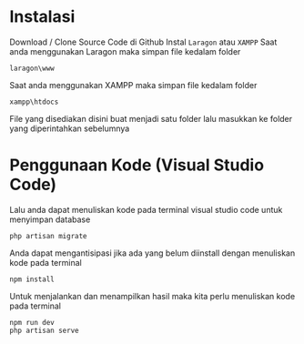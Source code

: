 # Instalasi
Download / Clone Source Code di Github
Instal `Laragon` atau `XAMPP`
Saat anda menggunakan Laragon maka simpan file kedalam folder
```
laragon\www
```

Saat anda menggunakan XAMPP maka simpan file kedalam folder
```
xampp\htdocs
```


File yang disediakan disini buat menjadi satu folder lalu masukkan ke folder yang diperintahkan sebelumnya
# Penggunaan Kode (Visual Studio Code)
Lalu anda dapat menuliskan kode pada terminal visual studio code untuk menyimpan database
```
php artisan migrate
```
Anda dapat mengantisipasi jika ada yang belum diinstall dengan menuliskan kode pada terminal
```
npm install
```
Untuk menjalankan dan menampilkan hasil maka kita perlu menuliskan kode pada terminal
```
npm run dev
php artisan serve
```
